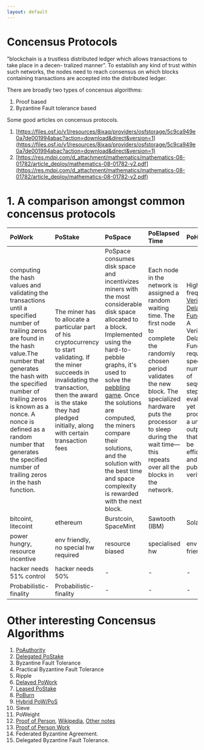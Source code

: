```yaml
---
layout: default
---
```


# Concensus Protocols

”blockchain is a trustless distributed ledger which allows transactions to take place in a decen- tralized manner”. To establish any kind of trust within such networks, the nodes need to reach consensus on which blocks containing transactions are accepted into the distributed ledger.

There are broadly two types of concensus algorithms:

1. Proof based
2. Byzantine Fault tolerance based

Some good articles on concensus protocols.

1. [https://files.osf.io/v1/resources/8jxaq/providers/osfstorage/5c9ca949e0a7de001994abac?action=download&direct&version=1](https://files.osf.io/v1/resources/8jxaq/providers/osfstorage/5c9ca949e0a7de001994abac?action=download&direct&version=1)
2. [https://res.mdpi.com/d_attachment/mathematics/mathematics-08-01782/article_deploy/mathematics-08-01782-v2.pdf](https://res.mdpi.com/d_attachment/mathematics/mathematics-08-01782/article_deploy/mathematics-08-01782-v2.pdf)




# 1. A comparison amongst common concensus protocols


| PoWork          | PoStake | PoSpace | PoElapsed Time   | PoHistory  |
|:------------------|:------|:------------|:-------------|:-----------|
|computing the hash values and validating the transactions until a specified number of trailing zeros are found in the hash value.The number that generates the hash with the specified number of trailing zeros is known as a nonce. A nonce is defined as a random number that generates the specified number of trailing zeros in the hash function. | The miner has to allocate a particular part of his cryptocurrency to start validating. If the miner succeeds in invalidating the transaction, then the award is the stake they had pledged initially, along with certain transaction fees   | PoSpace consumes disk space and incentivizes miners with the most considerable disk space allocated to a block. Implemented using the hard-to-pebble graphs, it's used to solve the [pebbling game](https://math.mit.edu/research/highschool/primes/materials/2016/conf/10-2%20Bhupatiraju-Kuszmaul-Vale.pdf). Once the solutions are computed, the miners compare their solutions, and the solution with the best time and space complexity is rewarded with the next block.         | Each node in the network is assigned a random waiting time. The first node to complete the randomly chosen period validates the new block. The specialized hardware puts the processor to sleep during the wait time—this repeats over all the blocks in the network. | High frequency [Verifiable Delay Function](https://www.youtube.com/watch?v=_-feyaZZjEw&t=11s). A Verifiable Delay Function requires a specific number of sequential steps to evaluate, yet produces a unique output that can be efficiently and publicly verified. |
| bitcoint, litecoint            | ethereum       | Burstcoin, SpaceMint  | Sawtooth (IBM)  | Solana |
| power hungry, resource incentive            | env friendly, no special hw required       | resource biased  | specialised hw  | env friendly |
| hacker needs 51% control            | hacker needs 50%       | -  | -  | - |
| Probabilistic-finality            | Probabilistic-finality       | -  | -  | - |



# Other interesting Concensus Algorithms

1. [PoAuthority](https://academy.binance.com/en/articles/proof-of-authority-explained)
2. [Delegated PoStake](https://academy.binance.com/en/articles/delegated-proof-of-stake-explained)
3. Byzantine Fault Tolerance
4. Practical Byzantine Fault Tolerance
5. Ripple
6. [Delayed PoWork](https://academy.binance.com/en/articles/delayed-proof-of-work-explained)
7. [Leased PoStake](https://academy.binance.com/en/articles/leased-proof-of-stake-consensus-explained)
8. [PoBurn](https://academy.binance.com/en/articles/proof-of-burn-explained)
9. [Hybrid PoW/PoS](https://academy.binance.com/en/articles/hybrid-pow-pos-consensus-explained)
10. Sieve
11. PoWeight
12. [Proof of Person](https://docs.idena.io/docs/wp/technology#proof-of-personhood), [Wikipedia](https://en.wikipedia.org/wiki/Proof_of_personhood), [Other notes](https://gist.github.com/resilience-me/f690d50eecb6ca7b5fdf1e4c49cca0e1)
13. [Proof of Person Work](https://eprint.iacr.org/2016/145.pdf)
14. Federated Byzantine Agreement.
15. Delegated Byzantine Fault Tolerance.